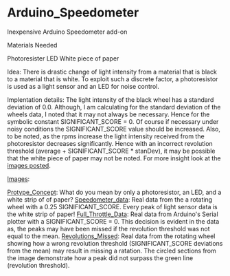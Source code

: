 # Arduino_Speedometer
Inexpensive Arduino Speedometer add-on

Materials Needed

Photoresister 
LED
White piece of paper

Idea:
    There is drastic change of light intensity from a material 
  that is black to a material that is white. To exploit such
  a discrete factor, a photoresistor is used as a light sensor 
  and an LED for noise control.

Implentation details:
    The light intensity of the black wheel has a standard 
  deviation of 0.0. Although, I am calculating for the 
  standard deviation of the wheels data, I noted that
  it may not always be necessary. Hence for the symbolic
  constant SIGNIFICANT_SCORE = 0. Of course if necessary 
  under noisy conditions the SIGNIFICANT_SCORE value 
  should be increased. 
    Also, to be noted, as the rpms increase the light intensity 
  received from the photoresistor decreases significantly. Hence
  with an incorrect revolution threshold (average + SIGNIFICANT_SCORE * stanDev), 
  it may be possible that the white piece of paper may not be noted. For more 
  insight look at the [images posted](../../Images).

[Images](../../Images):

  [Protype_Concept](../../Images/Protype_Concept):
    What do you mean by only a photoresistor, an LED, and a white strip of 
    of paper? 
  [Speedometer_data](../../Images/Speedometer_data):
    Real data from the a rotating wheel with a 0.25 SIGNIFICANT_SCORE.
    Every peak of light sensor data is the white strip of paper! 
  [Full_Throttle_Data](../../Images/Full_Throttle_Data):
    Real data from Arduino's Serial plotter with a SIGNIFICANT_SCORE = 0.
    This decision is evident in the data as, the peaks may have been missed
    if the revolution threshold was not equal to the mean.
  [Revolutions_Missed](../../Images/Revolutions_Missed):
    Real data from the rotating wheel showing how a wrong revolution 
    threshold (SIGNIFICANT_SCORE deviations from the mean) may result in 
    missing a ratation. The circled sections from the image demonstrate how
    a peak did not surpass the green line (revolution threshold).



             
